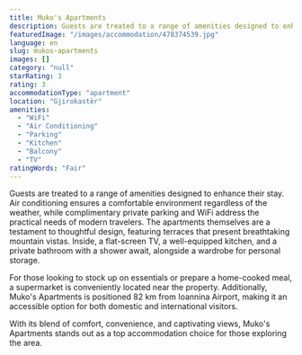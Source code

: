 ```yaml
---
title: Muko's Apartments
description: Guests are treated to a range of amenities designed to enhance their stay. Air conditioning ensures a comfortable environment regardless of the weather, while c
featuredImage: "/images/accommodation/478374539.jpg"
language: en
slug: mukos-apartments
images: []
category: "null"
starRating: 3
rating: 3
accommodationType: "apartment"
location: "Gjirokastër"
amenities:
  - "WiFi"
  - "Air Conditioning"
  - "Parking"
  - "Kitchen"
  - "Balcony"
  - "TV"
ratingWords: "Fair"
---
```


Guests are treated to a range of amenities designed to enhance their stay. Air conditioning ensures a comfortable environment regardless of the weather, while complimentary private parking and WiFi address the practical needs of modern travelers. The apartments themselves are a testament to thoughtful design, featuring terraces that present breathtaking mountain vistas. Inside, a flat-screen TV, a well-equipped kitchen, and a private bathroom with a shower await, alongside a wardrobe for personal storage.

For those looking to stock up on essentials or prepare a home-cooked meal, a supermarket is conveniently located near the property. Additionally, Muko's Apartments is positioned 82 km from Ioannina Airport, making it an accessible option for both domestic and international visitors.

With its blend of comfort, convenience, and captivating views, Muko's Apartments stands out as a top accommodation choice for those exploring the area.

